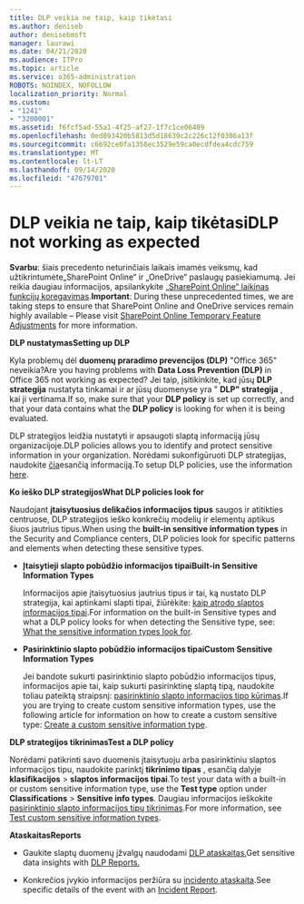 ```yaml
---
title: DLP veikia ne taip, kaip tikėtasi
ms.author: deniseb
author: denisebmsft
manager: laurawi
ms.date: 04/21/2020
ms.audience: ITPro
ms.topic: article
ms.service: o365-administration
ROBOTS: NOINDEX, NOFOLLOW
localization_priority: Normal
ms.custom:
- "1241"
- "3200001"
ms.assetid: f6fcf5ad-55a1-4f25-af27-1f7c1ce06409
ms.openlocfilehash: 0ed893420b5813d5d18639c2c226c12f0306a13f
ms.sourcegitcommit: c6692ce0fa1358ec3529e59ca0ecdfdea4cdc759
ms.translationtype: MT
ms.contentlocale: lt-LT
ms.lasthandoff: 09/14/2020
ms.locfileid: "47679701"
---
```

# <a name="dlp-not-working-as-expected"></a><span data-ttu-id="cd679-102">DLP veikia ne taip, kaip tikėtasi</span><span class="sxs-lookup"><span data-stu-id="cd679-102">DLP not working as expected</span></span>

<span data-ttu-id="cd679-103">**Svarbu**: šiais precedento neturinčiais laikais imamės veiksmų, kad užtikrintumėte„SharePoint Online“ ir „OneDrive“ paslaugų pasiekiamumą. Jei reikia daugiau informacijos, apsilankykite [„SharePoint Online“ laikinas funkcijų koregavimas](https://aka.ms/ODSPAdjustments).</span><span class="sxs-lookup"><span data-stu-id="cd679-103">**Important**: During these unprecedented times, we are taking steps to ensure that SharePoint Online and OneDrive services remain highly available – Please visit [SharePoint Online Temporary Feature Adjustments](https://aka.ms/ODSPAdjustments) for more information.</span></span>

 <span data-ttu-id="cd679-104">**DLP nustatymas**</span><span class="sxs-lookup"><span data-stu-id="cd679-104">**Setting up DLP**</span></span>

<span data-ttu-id="cd679-105">Kyla problemų dėl **duomenų praradimo prevencijos (DLP)** "Office 365" neveikia?</span><span class="sxs-lookup"><span data-stu-id="cd679-105">Are you having problems with **Data Loss Prevention (DLP)** in Office 365 not working as expected?</span></span> <span data-ttu-id="cd679-106">Jei taip, įsitikinkite, kad jūsų **DLP strategija** nustatyta tinkamai ir ar jūsų duomenyse yra " **DLP" strategija** , kai ji vertinama.</span><span class="sxs-lookup"><span data-stu-id="cd679-106">If so, make sure that your **DLP policy** is set up correctly, and that your data contains what the **DLP policy** is looking for when it is being evaluated.</span></span>
  
<span data-ttu-id="cd679-107">DLP strategijos leidžia nustatyti ir apsaugoti slaptą informaciją jūsų organizacijoje.</span><span class="sxs-lookup"><span data-stu-id="cd679-107">DLP policies allows you to identify and protect sensitive information in your organization.</span></span> <span data-ttu-id="cd679-108">Norėdami sukonfigūruoti DLP strategijas, naudokite [čia](https://docs.microsoft.com/office365/securitycompliance/prevent-data-loss#set-up-dlp)esančią informaciją.</span><span class="sxs-lookup"><span data-stu-id="cd679-108">To setup DLP policies, use the information [here](https://docs.microsoft.com/office365/securitycompliance/prevent-data-loss#set-up-dlp).</span></span>
  
 <span data-ttu-id="cd679-109">**Ko ieško DLP strategijos**</span><span class="sxs-lookup"><span data-stu-id="cd679-109">**What DLP policies look for**</span></span>
  
<span data-ttu-id="cd679-110">Naudojant **įtaisytuosius delikačios informacijos tipus** saugos ir atitikties centruose, DLP strategijos ieško konkrečių modelių ir elementų aptikus šiuos jautrius tipus.</span><span class="sxs-lookup"><span data-stu-id="cd679-110">When using the **built-in sensitive information types** in the Security and Compliance centers, DLP policies look for specific patterns and elements when detecting these sensitive types.</span></span>
  
- <span data-ttu-id="cd679-111">**Įtaisytieji slapto pobūdžio informacijos tipai**</span><span class="sxs-lookup"><span data-stu-id="cd679-111">**Built-in Sensitive Information Types**</span></span>

    <span data-ttu-id="cd679-112">Informacijos apie įtaisytuosius jautrius tipus ir tai, ką nustato DLP strategija, kai aptinkami slapti tipai, žiūrėkite: [kaip atrodo slaptos informacijos tipai](https://docs.microsoft.com/microsoft-365/compliance/sensitive-information-type-entity-definitions).</span><span class="sxs-lookup"><span data-stu-id="cd679-112">For information on the built-in Sensitive types and what a DLP policy looks for when detecting the Sensitive type, see: [What the sensitive information types look for](https://docs.microsoft.com/microsoft-365/compliance/sensitive-information-type-entity-definitions).</span></span>

- <span data-ttu-id="cd679-113">**Pasirinktinio slapto pobūdžio informacijos tipai**</span><span class="sxs-lookup"><span data-stu-id="cd679-113">**Custom Sensitive Information Types**</span></span>

    <span data-ttu-id="cd679-114">Jei bandote sukurti pasirinktinio slapto pobūdžio informacijos tipus, informacijos apie tai, kaip sukurti pasirinktinę slaptą tipą, naudokite toliau pateiktą straipsnį: [pasirinktinio slapto informacijos tipo kūrimas](https://docs.microsoft.com/microsoft-365/compliance/create-a-custom-sensitive-information-type).</span><span class="sxs-lookup"><span data-stu-id="cd679-114">If you are trying to create custom sensitive information types, use the following article for information on how to create a custom sensitive type: [Create a custom sensitive information type](https://docs.microsoft.com/microsoft-365/compliance/create-a-custom-sensitive-information-type).</span></span>

<span data-ttu-id="cd679-115">**DLP strategijos tikrinimas**</span><span class="sxs-lookup"><span data-stu-id="cd679-115">**Test a DLP policy**</span></span>

<span data-ttu-id="cd679-116">Norėdami patikrinti savo duomenis įtaisytuoju arba pasirinktiniu slaptos informacijos tipu, naudokite parinktį **tikrinimo tipas** , esančią dalyje **klasifikacijos**  >  **slaptos informacijos tipai**.</span><span class="sxs-lookup"><span data-stu-id="cd679-116">To test your data with a built-in or custom sensitive information type, use the **Test type** option under **Classifications** > **Sensitive info types**.</span></span> <span data-ttu-id="cd679-117">Daugiau informacijos ieškokite [pasirinktinio slapto informacijos tipų tikrinimas](https://docs.microsoft.com/microsoft-365/compliance/create-a-custom-sensitive-information-type#create-custom-sensitive-information-types-in-the-security--compliance-center).</span><span class="sxs-lookup"><span data-stu-id="cd679-117">For more information, see [Test custom sensitive information types](https://docs.microsoft.com/microsoft-365/compliance/create-a-custom-sensitive-information-type#create-custom-sensitive-information-types-in-the-security--compliance-center).</span></span>

 <span data-ttu-id="cd679-118">**Ataskaitas**</span><span class="sxs-lookup"><span data-stu-id="cd679-118">**Reports**</span></span>
  
- <span data-ttu-id="cd679-119">Gaukite slaptų duomenų įžvalgų naudodami [DLP ataskaitas.](https://docs.microsoft.com/microsoft-365/compliance/data-loss-prevention-policies#dlp-reports)</span><span class="sxs-lookup"><span data-stu-id="cd679-119">Get sensitive data insights with [DLP Reports.](https://docs.microsoft.com/microsoft-365/compliance/data-loss-prevention-policies#dlp-reports)</span></span>

- <span data-ttu-id="cd679-120">Konkrečios įvykio informacijos peržiūra su [incidento ataskaita](https://docs.microsoft.com/microsoft-365/compliance/data-loss-prevention-policies#incident-reports).</span><span class="sxs-lookup"><span data-stu-id="cd679-120">See specific details of the event with an [Incident Report](https://docs.microsoft.com/microsoft-365/compliance/data-loss-prevention-policies#incident-reports).</span></span>
